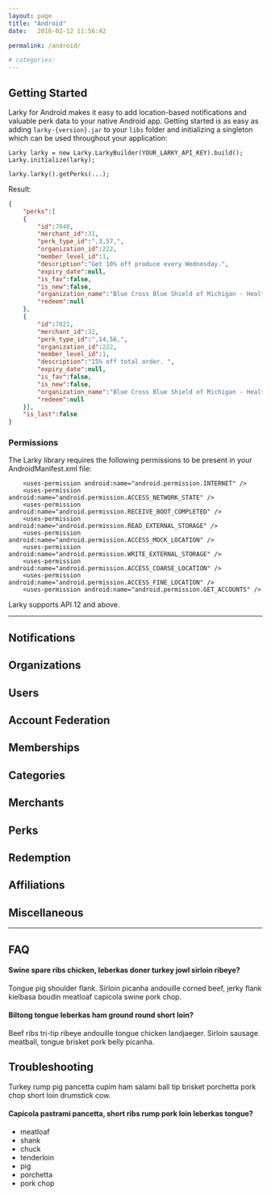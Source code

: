 ```yaml
---
layout: page
title: "Android"
date:   2016-02-12 11:56:42

permalink: /android/

# categories: 
---
```


## Getting Started

Larky for Android makes it easy to add location-based notifications and valuable perk data to your native Android app.  Getting started is as easy as adding `larky-{version}.jar` to your `libs` folder and initializing a singleton which can be used throughout your application:  

```
Larky larky = new Larky.LarkyBuilder(YOUR_LARKY_API_KEY).build();
Larky.initialize(larky);

larky.larky().getPerks(...);
```

Result:  

``` json
{
	"perks":[
	{
		"id":7048,
		"merchant_id":31,
		"perk_type_id":",3,57,",
		"organization_id":222,
		"member_level_id":1,
		"description":"Get 10% off produce every Wednesday.",
		"expiry_date":null,
		"is_fav":false,
		"is_new":false,
		"organization_name":"Blue Cross Blue Shield of Michigan - Healthy Blue Xtras",
		"redeem":null
	},
	{
		"id":7021,
		"merchant_id":32,
		"perk_type_id":",14,56,",
		"organization_id":222,
		"member_level_id":1,
		"description":"15% off total order. ",
		"expiry_date":null,
		"is_fav":false,
		"is_new":false,
		"organization_name":"Blue Cross Blue Shield of Michigan - Healthy Blue Xtras",
		"redeem":null
	}],
	"is_last":false
}
```

### Permissions

The Larky library requires the following permissions to be present in your AndroidManifest.xml file:  

```
    <uses-permission android:name="android.permission.INTERNET" />
    <uses-permission android:name="android.permission.ACCESS_NETWORK_STATE" />
    <uses-permission android:name="android.permission.RECEIVE_BOOT_COMPLETED" />
    <uses-permission android:name="android.permission.READ_EXTERNAL_STORAGE" />
    <uses-permission android:name="android.permission.ACCESS_MOCK_LOCATION" />
    <uses-permission android:name="android.permission.WRITE_EXTERNAL_STORAGE" />
    <uses-permission android:name="android.permission.ACCESS_COARSE_LOCATION" />
    <uses-permission android:name="android.permission.ACCESS_FINE_LOCATION" />
    <uses-permission android:name="android.permission.GET_ACCOUNTS" />
```

Larky supports API 12 and above.  

---

## Notifications

## Organizations

## Users

## Account Federation

## Memberships

## Categories

## Merchants

## Perks

## Redemption

## Affiliations

## Miscellaneous

---

## FAQ

#### Swine spare ribs chicken, leberkas doner turkey jowl sirloin ribeye?

Tongue pig shoulder flank. Sirloin picanha andouille corned beef, jerky flank kielbasa boudin meatloaf capicola swine pork chop. 

#### Biltong tongue leberkas ham ground round short loin?

Beef ribs tri-tip ribeye andouille tongue chicken landjaeger. Sirloin sausage meatball, tongue brisket pork belly picanha.

## Troubleshooting

Turkey rump pig pancetta cupim ham salami ball tip brisket porchetta pork chop short loin drumstick cow. 

#### Capicola pastrami pancetta, short ribs rump pork loin leberkas tongue?

* meatloaf
* shank
* chuck
* tenderloin
* pig
* porchetta
* pork chop